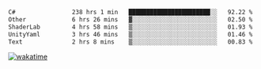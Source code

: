 <!--START_SECTION:waka-->

```txt
C#                238 hrs 1 min   ███████████████████████░░   92.22 %
Other             6 hrs 26 mins   ▓░░░░░░░░░░░░░░░░░░░░░░░░   02.50 %
ShaderLab         4 hrs 58 mins   ▒░░░░░░░░░░░░░░░░░░░░░░░░   01.93 %
UnityYaml         3 hrs 46 mins   ▒░░░░░░░░░░░░░░░░░░░░░░░░   01.46 %
Text              2 hrs 8 mins    ▒░░░░░░░░░░░░░░░░░░░░░░░░   00.83 %
```

<!--END_SECTION:waka-->
[![wakatime](https://wakatime.com/badge/user/6c2f442e-41b4-42e3-bc06-d5d8203ad1da.svg)](https://wakatime.com/@6c2f442e-41b4-42e3-bc06-d5d8203ad1da)

